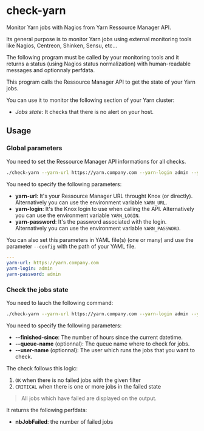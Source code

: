 # check-yarn
Monitor Yarn jobs with Nagios from Yarn Ressource Manager API.

Its general purpose is to monitor Yarn jobs using external monitoring tools like Nagios, Centreon, Shinken, Sensu, etc…

The following program must be called by your monitoring tools and it returns a status (using Nagios status normalization) with human-readable messages and optionnaly perfdata.

This program calls the Ressource Manager API to get the state of your Yarn jobs.

You can use it to monitor the following section of your Yarn cluster:
- *Jobs state*: It checks that there is no alert on your host.

## Usage

### Global parameters

You need to set the Ressource Manager API informations for all checks.

```sh
./check-yarn --yarn-url https://yarn.company.com --yarn-login admin --yarn-password admin ... 
```

You need to specify the following parameters:
- **yarn-url**: It's your Ressource Manager URL throught Knox (or directly). Alternatively you can use the environment variable `YARN_URL`.
- **yarn-login**: It's the Knox login to use when calling the API. Alternatively you can use the environment variable `YARN_LOGIN`.
- **yarn-password**: It's the password associated with the login. Alternatively you can use the environment variable `YARN_PASSWORD`.

You can also set this parameters in YAML file(s) (one or many) and use the parameter `--config` with the path of your YAML file.
```yaml
---
yarn-url: https://yarn.company.com
yarn-login: admin
yarn-password: admin
```

### Check the jobs state

You need to lauch the following command:

```sh
./check-yarn --yarn-url https://yarn.company.com --yarn-login admin --yarn-password admin check-jobs --finished-since 24
```

You need to specify the following parameters:
- **--finished-since**: The number of hours since the current datetime.
- **--queue-name** (optionnal): The queue name where to check for jobs.
- **--user-name** (optionnal): The user which runs the jobs that you want to check.

The check follows this logic:
1. `OK` when there is no failed jobs with the given filter
2. `CRITICAL` when there is one or more jobs in the failed state

> All jobs which have failed are displayed on the output.

It returns the following perfdata:
- **nbJobFailed**: the number of failed jobs
